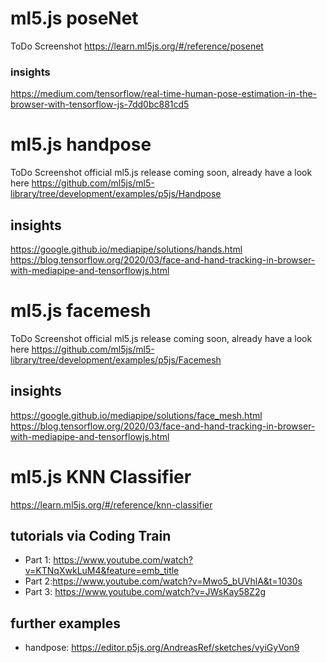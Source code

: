 # ml5.js poseNet

ToDo Screenshot
https://learn.ml5js.org/#/reference/posenet
### insights
https://medium.com/tensorflow/real-time-human-pose-estimation-in-the-browser-with-tensorflow-js-7dd0bc881cd5

# ml5.js handpose
ToDo Screenshot
official ml5.js release coming soon, already have a look here https://github.com/ml5js/ml5-library/tree/development/examples/p5js/Handpose
## insights
https://google.github.io/mediapipe/solutions/hands.html
https://blog.tensorflow.org/2020/03/face-and-hand-tracking-in-browser-with-mediapipe-and-tensorflowjs.html

# ml5.js facemesh
ToDo Screenshot
official ml5.js release coming soon, already have a look here https://github.com/ml5js/ml5-library/tree/development/examples/p5js/Facemesh
## insights
https://google.github.io/mediapipe/solutions/face_mesh.html
https://blog.tensorflow.org/2020/03/face-and-hand-tracking-in-browser-with-mediapipe-and-tensorflowjs.html 

# ml5.js KNN Classifier
https://learn.ml5js.org/#/reference/knn-classifier
## tutorials via Coding Train
* Part 1: https://www.youtube.com/watch?v=KTNqXwkLuM4&feature=emb_title
* Part 2:https://www.youtube.com/watch?v=Mwo5_bUVhlA&t=1030s
* Part 3: https://www.youtube.com/watch?v=JWsKay58Z2g
## further examples
* handpose: https://editor.p5js.org/AndreasRef/sketches/vyiGyVon9
